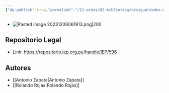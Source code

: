 ```yaml
---
{"dg-publish":true,"permalink":"/11-areas/02-biblioteca/desigualdades-desde-siempre/","noteIcon":""}
---
```


- ![Pasted image 20231206061913.png|200](/img/user/11%20%C3%81reas%20%E2%9A%99/02%20Biblioteca/%F0%9F%92%BE%20Adjuntos/Pasted%20image%2020231206061913.png)
## Repositorio Legal
- Link: https://repositorio.iep.org.pe/handle/IEP/596
## Autores
- [[Antonio Zapata\|Antonio Zapata]]
- [[Rolando Rojas\|Rolando Rojas]]
